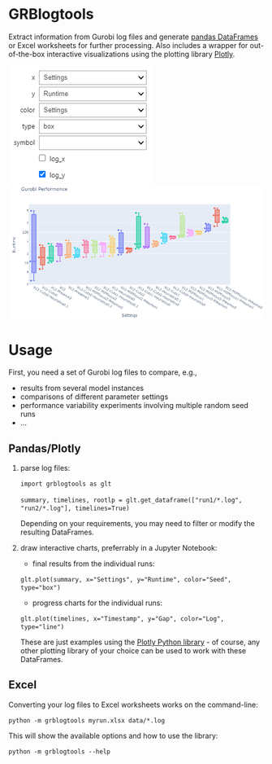 # GRBlogtools

Extract information from Gurobi log files and generate [pandas DataFrames](https://pandas.pydata.org/) or Excel worksheets for further processing. Also includes a wrapper for out-of-the-box interactive visualizations using the plotting library [Plotly](https://plotly.com/python/).

![interactive widget](assets/interactive-selector.png)
![performance plot](assets/performance-plot.png)

# Usage

First, you need a set of Gurobi log files to compare, e.g.,
  - results from several model instances
  - comparisons of different parameter settings
  - performance variability experiments involving multiple random seed runs
  - ...

## Pandas/Plotly
1. parse log files:
    ```
    import grblogtools as glt

    summary, timelines, rootlp = glt.get_dataframe(["run1/*.log", "run2/*.log"], timelines=True)
    ```
    Depending on your requirements, you may need to filter or modify the resulting DataFrames.

2. draw interactive charts, preferrably in a Jupyter Notebook:
    
    - final results from the individual runs:
    ```
    glt.plot(summary, x="Settings", y="Runtime", color="Seed", type="box")
    ```
    
    - progress charts for the individual runs:
    ```
    glt.plot(timelines, x="Timestamp", y="Gap", color="Log", type="line")
    ```

    These are just examples using the [Plotly Python library](https://plotly.com/python/) - of course, any other plotting library of your choice can be used to work with these DataFrames.

## Excel
Converting your log files to Excel worksheets works on the command-line:

```
python -m grblogtools myrun.xlsx data/*.log
```

This will show the available options and how to use the library:

```
python -m grblogtools --help
```
